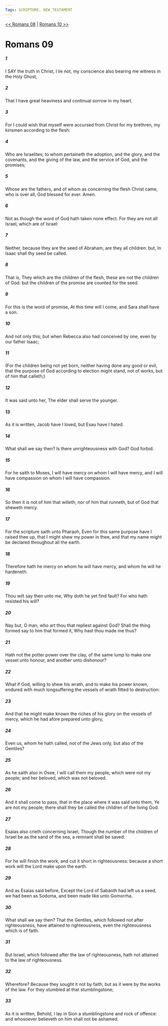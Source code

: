 ```yaml
---
Tags: SCRIPTURE, NEW_TESTAMENT
---
```


[<< Romans 08](NEW_TESTAMENT/06_Romans/Romans_08.md) | [Romans 10 >>](NEW_TESTAMENT/06_Romans/Romans_10.md)

# Romans 09

##### 1

I SAY the truth in Christ, I lie not, my conscience also bearing me witness in the Holy Ghost,

##### 2

That I have great heaviness and continual sorrow in my heart.

##### 3

For I could wish that myself were accursed from Christ for my brethren, my kinsmen according to the flesh:

##### 4

Who are Israelites; to whom pertaineth the adoption, and the glory, and the covenants, and the giving of the law, and the service of God, and the promises;

##### 5

Whose are the fathers, and of whom as concerning the flesh Christ came, who is over all, God blessed for ever. Amen.

##### 6

Not as though the word of God hath taken none effect. For they are not all Israel, which are of Israel:

##### 7

Neither, because they are the seed of Abraham, are they all children: but, In Isaac shall thy seed be called.

##### 8

That is, They which are the children of the flesh, these are not the children of God: but the children of the promise are counted for the seed.

##### 9

For this is the word of promise, At this time will I come, and Sara shall have a son.

##### 10

And not only this; but when Rebecca also had conceived by one, even by our father Isaac;

##### 11

(For the children being not yet born, neither having done any good or evil, that the purpose of God according to election might stand, not of works, but of him that calleth;)

##### 12

It was said unto her, The elder shall serve the younger.

##### 13

As it is written, Jacob have I loved, but Esau have I hated.

##### 14

What shall we say then? Is there unrighteousness with God? God forbid.

##### 15

For he saith to Moses, I will have mercy on whom I will have mercy, and I will have compassion on whom I will have compassion.

##### 16

So then it is not of him that willeth, nor of him that runneth, but of God that sheweth mercy.

##### 17

For the scripture saith unto Pharaoh, Even for this same purpose have I raised thee up, that I might shew my power in thee, and that my name might be declared throughout all the earth.

##### 18

Therefore hath he mercy on whom he will have mercy, and whom he will he hardeneth.

##### 19

Thou wilt say then unto me, Why doth he yet find fault? For who hath resisted his will?

##### 20

Nay but, O man, who art thou that repliest against God? Shall the thing formed say to him that formed it, Why hast thou made me thus?

##### 21

Hath not the potter power over the clay, of the same lump to make one vessel unto honour, and another unto dishonour?

##### 22

What if God, willing to shew his wrath, and to make his power known, endured with much longsuffering the vessels of wrath fitted to destruction:

##### 23

And that he might make known the riches of his glory on the vessels of mercy, which he had afore prepared unto glory,

##### 24

Even us, whom he hath called, not of the Jews only, but also of the Gentiles?

##### 25

As he saith also in Osee, I will call them my people, which were not my people; and her beloved, which was not beloved.

##### 26

And it shall come to pass, that in the place where it was said unto them, Ye are not my people; there shall they be called the children of the living God.

##### 27

Esaias also crieth concerning Israel, Though the number of the children of Israel be as the sand of the sea, a remnant shall be saved:

##### 28

For he will finish the work, and cut it short in righteousness: because a short work will the Lord make upon the earth.

##### 29

And as Esaias said before, Except the Lord of Sabaoth had left us a seed, we had been as Sodoma, and been made like unto Gomorrha.

##### 30

What shall we say then? That the Gentiles, which followed not after righteousness, have attained to righteousness, even the righteousness which is of faith.

##### 31

But Israel, which followed after the law of righteousness, hath not attained to the law of righteousness.

##### 32

Wherefore? Because they sought it not by faith, but as it were by the works of the law. For they stumbled at that stumblingstone;

##### 33

As it is written, Behold, I lay in Sion a stumblingstone and rock of offence: and whosoever believeth on him shall not be ashamed.

